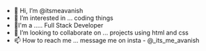 - 👋 Hi, I’m @itsmeavanish
- 👀 I’m interested in ... coding things
- 🌱I'm a ..... Full Stack Developer
- 💞️ I’m looking to collaborate on ... projects using html and css
- 📫 How to reach me ... message me on insta - @_its_me_avanish

<!---
itsmeavanish/itsmeavanish is a ✨ special ✨ repository because its `README.md` (this file) appears on your GitHub profile.
You can click the Preview link to take a look at your changes.
--->
